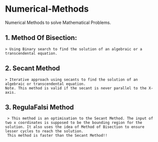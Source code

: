 # Numerical-Methods
Numerical Methods to solve Mathematical Problems.

## 1. Method Of Bisection: 
    > Using Binary search to find the solution of an algebraic or a transcendental equation.

## 2. Secant Method
    > Iterative approach using secants to find the solution of an algebraic or transcendental equation.
    Note. This method is valid if the secant is never parallel to the X-axis.

## 3. RegulaFalsi Method
     > This method is an optimisation to the Secant Method. The input of two x coordinates is supposed to be the bounding region for the          solution. It also uses the idea of Method of Bisection to ensure lesser cycles to reach the solution.
     This method is faster than the Secant Method!!
     

